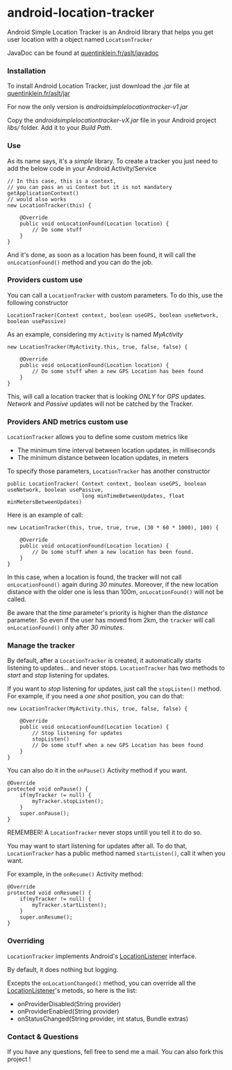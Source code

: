 android-location-tracker
========================

Android Simple Location Tracker is an Android library that helps you get user location with a object named `LocationTracker`

JavaDoc can be found at [quentinklein.fr/aslt/javadoc](http://quentinklein.fr/aslt/javadoc)

### Installation

To install Android Location Tracker, just download the *.jar* file at [quentinklein.fr/aslt/jar](http://quentinklein.fr/aslt/jar)

For now the only version is *androidsimplelocationtracker-v1.jar*

Copy the *androidsimplelocationtracker-vX.jar* file in your Android project *libs/* folder.
Add it to your *Build Path*.

### Use

As its name says, it's a *simple* library.
To create a tracker you just need to add the below code in your Android Activity/Service

	// In this case, this is a context, 
	// you can pass an ui Context but it is not mandatory getApplicationContext()
	// would also works
	new LocationTracker(this) {
		
		@Override
		public void onLocationFound(Location location) {
			// Do some stuff
		}
	}

And it's done, as soon as a location has been found, it will call the `onLocationFound()` method and you can do the job.

### Providers custom use

You can call a `LocationTracker` with custom parameters.
To do this, use the following constructor

	LocationTracker(Context context, boolean useGPS, boolean useNetwork, boolean usePassive)

As an example, considering my `Activity` is named *MyActivity*

	new LocationTracker(MyActivity.this, true, false, false) {
		
		@Override
		public void onLocationFound(Location location) {
			// Do some stuff when a new GPS Location has been found
		}
	}

This, will call a location tracker that is looking *ONLY* for *GPS* updates.
*Network* and *Passive* updates will not be catched by the Tracker.

### Providers AND metrics custom use

`LocationTracker` allows you to define some custom metrics like
<ul>
<li> The minimum time interval between location updates, in milliseconds </li>
<li> The minimum distance between location updates, in meters </li>
</ul>

To specify those parameters, `LocationTracker` has another constructor
	
	public LocationTracker(	Context context, boolean useGPS, boolean useNetwork, boolean usePassive, 
							long minTimeBetweenUpdates, float minMetersBetweenUpdates)

Here is an example of call:
	
	new LocationTracker(this, true, true, true, (30 * 60 * 1000), 100) {
		
		@Override
		public void onLocationFound(Location location) {
			// Do some stuff when a new location has been found.
		}
	}

In this case, when a location is found, the tracker will not call `onLocationFound()` again during *30 minutes*.
Moreover, if the new location distance with the older one is less than 100m, `onLocationFound()` will not be called.

Be aware that the *time* parameter's priority is higher than the *distance* parameter. So even if the user has moved from 2km, the `tracker` will call `onLocationFound()` only after *30 minutes*.

### Manage the tracker

By default, after a `LocationTracker` is created, it automatically starts listening to updates... and never stops.
`LocationTracker` has two methods to *start* and *stop* listening for updates.

If you want to *stop* listening for updates, just call the `stopListen()` method.
For example, if you need a *one shot* position, you can do that:

	new LocationTracker(MyActivity.this, true, false, false) {
		
		@Override
		public void onLocationFound(Location location) {
			// Stop listening for updates
			stopListen()
			// Do some stuff when a new GPS Location has been found
		}
	}

You can also do it in the `onPause()` Activity method if you want.

	@Override
	protected void onPause() {
		if(myTracker != null) {
			myTracker.stopListen();
		}
		super.onPause();
	}

REMEMBER! A `LocationTracker` never stops untill you tell it to do so.

You may want to start listening for updates after all. To do that, `LocationTracker` has a public method named `startListen()`, call it when you want.

For example, in the `onResume()` Activity method:

	@Override
	protected void onResume() {
		if(myTracker != null) {
			myTracker.startListen();
		}
		super.onResume();
	}

### Overriding

`LocationTracker` implements Android's [LocationListener](http://developer.android.com/reference/android/location/LocationListener.html) interface.

By default, it does nothing but logging. 

Excepts the `onLocationChanged()` method, you can override all the [LocationListener](http://developer.android.com/reference/android/location/LocationListener.html)'s metods, so here is the list:
<ul>
<li>onProviderDisabled(String provider)</li>
<li>onProviderEnabled(String provider)</li>
<li>onStatusChanged(String provider, int status, Bundle extras)</li>
</ul>

### Contact & Questions

If you have any questions, fell free to send me a mail.
You can also fork this project !